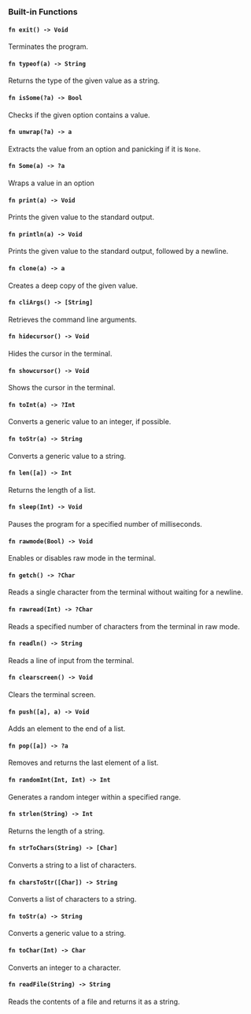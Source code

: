 ### Built-in Functions

#### `fn exit() -> Void`
Terminates the program.

#### `fn typeof(a) -> String`
Returns the type of the given value as a string.

#### `fn isSome(?a) -> Bool`
Checks if the given option contains a value.

#### `fn unwrap(?a) -> a`
Extracts the value from an option and panicking if it is `None`.

#### `fn Some(a) -> ?a`
Wraps a value in an option

#### `fn print(a) -> Void`
Prints the given value to the standard output.

#### `fn println(a) -> Void`
Prints the given value to the standard output, followed by a newline.

#### `fn clone(a) -> a`
Creates a deep copy of the given value.

#### `fn cliArgs() -> [String]`
Retrieves the command line arguments.

#### `fn hidecursor() -> Void`
Hides the cursor in the terminal.

#### `fn showcursor() -> Void`
Shows the cursor in the terminal.

#### `fn toInt(a) -> ?Int`
Converts a generic value to an integer, if possible.

#### `fn toStr(a) -> String`
Converts a generic value to a string.

#### `fn len([a]) -> Int`
Returns the length of a list.

#### `fn sleep(Int) -> Void`
Pauses the program for a specified number of milliseconds.

#### `fn rawmode(Bool) -> Void`
Enables or disables raw mode in the terminal.

#### `fn getch() -> ?Char`
Reads a single character from the terminal without waiting for a newline.

#### `fn rawread(Int) -> ?Char`
Reads a specified number of characters from the terminal in raw mode.

#### `fn readln() -> String`
Reads a line of input from the terminal.

#### `fn clearscreen() -> Void`
Clears the terminal screen.

#### `fn push([a], a) -> Void`
Adds an element to the end of a list.

#### `fn pop([a]) -> ?a`
Removes and returns the last element of a list.

#### `fn randomInt(Int, Int) -> Int`
Generates a random integer within a specified range.

#### `fn strlen(String) -> Int`
Returns the length of a string.

#### `fn strToChars(String) -> [Char]`
Converts a string to a list of characters.

#### `fn charsToStr([Char]) -> String`
Converts a list of characters to a string.

#### `fn toStr(a) -> String`
Converts a generic value to a string.

#### `fn toChar(Int) -> Char`
Converts an integer to a character.

#### `fn readFile(String) -> String`
Reads the contents of a file and returns it as a string.